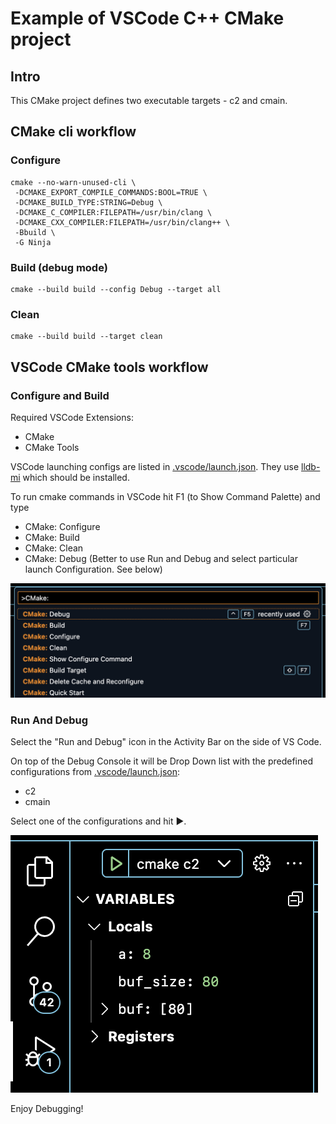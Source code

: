 # Example of VSCode C++ CMake project

## Intro
This CMake project defines two executable targets - c2 and cmain.

## CMake cli workflow

### Configure
```
cmake --no-warn-unused-cli \
 -DCMAKE_EXPORT_COMPILE_COMMANDS:BOOL=TRUE \
 -DCMAKE_BUILD_TYPE:STRING=Debug \
 -DCMAKE_C_COMPILER:FILEPATH=/usr/bin/clang \
 -DCMAKE_CXX_COMPILER:FILEPATH=/usr/bin/clang++ \
 -Bbuild \
 -G Ninja
```

### Build (debug mode)
```
cmake --build build --config Debug --target all
```

### Clean
```
cmake --build build --target clean
```

## VSCode CMake tools workflow

### Configure and Build
Required VSCode Extensions:
- CMake
- CMake Tools

VSCode launching configs are listed in [.vscode/launch.json](.vscode/launch.json). They use [lldb-mi](https://github.com/lldb-tools/lldb-mi) which should be installed.

To run cmake commands in VSCode hit F1 (to Show Command Palette) and type
- CMake: Configure
- CMake: Build
- CMake: Clean
- CMake: Debug (Better to use Run and Debug and select particular launch Configuration. See below)

![cmake-f1.png](cmake-f1.png)

### Run And Debug

Select the "Run and Debug" icon in the Activity Bar on the side of VS Code.

On top of the Debug Console it will be Drop Down list with the predefined configurations from [.vscode/launch.json](.vscode/launch.json):

- c2
- cmain

Select one of the configurations and hit ▶.

![run-and-debug.png](run-and-debug.png)

Enjoy Debugging!
